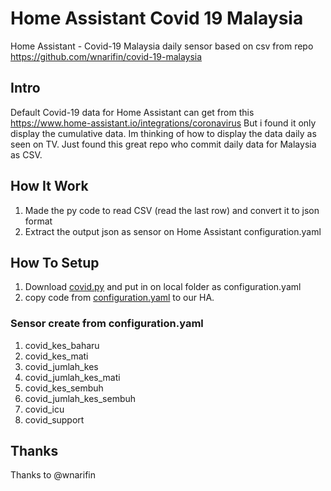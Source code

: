 # Home Assistant Covid 19 Malaysia
Home Assistant - Covid-19 Malaysia daily sensor based on csv from repo https://github.com/wnarifin/covid-19-malaysia

## Intro
Default Covid-19 data for Home Assistant can get from this https://www.home-assistant.io/integrations/coronavirus
But i found it only display the cumulative data. Im thinking of how to display the data daily as seen on TV.
Just found this great repo who commit daily data for Malaysia as CSV.

## How It Work
1.  Made the py code to read CSV (read the last row) and convert it to json format
2.  Extract the output json as sensor on Home Assistant configuration.yaml

## How To Setup
1.  Download [covid.py](covid.py) and put in on local folder as configuration.yaml
2.  copy code from [configuration.yaml](configuration.yaml) to our HA.

### Sensor create from configuration.yaml
1.  covid_kes_baharu
2.  covid_kes_mati
3.  covid_jumlah_kes
4.  covid_jumlah_kes_mati
5.  covid_kes_sembuh
6.  covid_jumlah_kes_sembuh
7.  covid_icu
8.  covid_support

## Thanks
Thanks to @wnarifin
